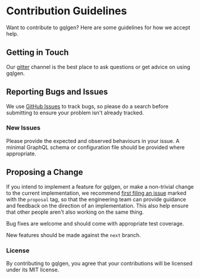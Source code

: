 # Contribution Guidelines

Want to contribute to gqlgen? Here are some guidelines for how we accept help.

## Getting in Touch

Our [gitter](https://gitter.im/gqlgen/Lobby) channel is the best place to ask questions or get advice on using gqlgen.

## Reporting Bugs and Issues

 We use [GitHub Issues](https://github.com/fizx/gqlgen/issues) to track bugs, so please do a search before submitting to ensure your problem isn't already tracked.

### New Issues

Please provide the expected and observed behaviours in your issue. A minimal GraphQL schema or configuration file should be provided where appropriate.

## Proposing a Change

If you intend to implement a feature for gqlgen, or make a non-trivial change to the current implementation, we recommend [first filing an issue](https://github.com/fizx/gqlgen/issues/new) marked with the `proposal` tag, so that the engineering team can provide guidance and feedback on the direction of an implementation.  This also help ensure that other people aren't also working on the same thing.

Bug fixes are welcome and should come with appropriate test coverage.

New features should be made against the `next` branch.

### License

By contributing to gqlgen, you agree that your contributions will be licensed under its MIT license.
